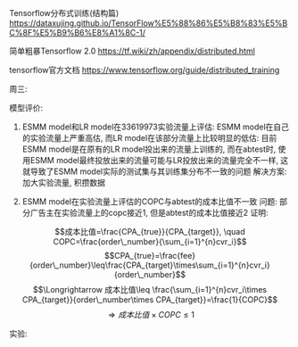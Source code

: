 
Tensorflow分布式训练(结构篇)
https://dataxujing.github.io/TensorFlow%E5%88%86%E5%B8%83%E5%BC%8F%E5%B9%B6%E8%A1%8C-1/


简单粗暴Tensorflow 2.0
https://tf.wiki/zh/appendix/distributed.html

tensorflow官方文档
https://www.tensorflow.org/guide/distributed_training








周三:

模型评价:
1. ESMM model和LR model在33619973实验流量上评估:
   ESMM model在自己的实验流量上严重高估, 而LR model在该部分流量上比较明显的低估:
   目前ESMM model是在原有的LR model投出来的流量上训练的, 而在abtest时, 使用ESMM model最终投放出来的流量可能与LR投放出来的流量完全不一样, 这就导致了ESMM model实际的测试集与其训练集分布不一致的问题
   解决方案: 加大实验流量, 积攒数据

2. ESMM model在实验流量上评估的COPC与abtest的成本比值不一致
   问题: 部分广告主在实验流量上的copc接近1, 但是abtest的成本比值接近2
   证明:


$$成本比值=\frac{CPA_{true}}{CPA_{target}}, \quad COPC=\frac{order\_number}{\sum_{i=1}^{n}cvr_i}$$
$$CPA_{true}=\frac{fee}{order\_number}\leq\frac{CPA_{target}\times\sum_{i=1}^{n}cvr_i}{order\_number}$$
$$\Longrightarrow 成本比值\leq \frac{\sum_{i=1}^{n}cvr_i\times CPA_{target}}{order\_number\times CPA_{target}}=\frac{1}{COPC}$$
$$\Longrightarrow 成本比值\times COPC \leq 1$$



实验:

